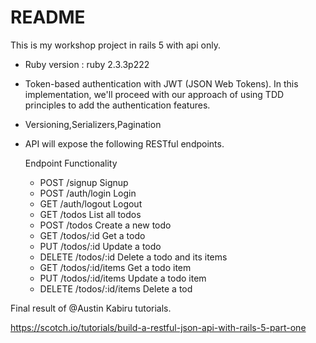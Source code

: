 # README

This is my workshop project in rails 5 with api only.


* Ruby version : ruby 2.3.3p222


* Token-based authentication with JWT (JSON Web Tokens). In this implementation, we'll proceed with our approach of using TDD principles to add the authentication features.

* Versioning,Serializers,Pagination

* API will expose the following RESTful endpoints.

  Endpoint	Functionality

    * POST /signup	Signup
    * POST /auth/login	Login
    * GET /auth/logout	Logout
    * GET /todos	List all todos
    * POST /todos	Create a new todo
    * GET /todos/:id	Get a todo
    * PUT /todos/:id	Update a todo
    * DELETE /todos/:id	Delete a todo and its items
    * GET /todos/:id/items	Get a todo item
    * PUT /todos/:id/items	Update a todo item
    * DELETE /todos/:id/items	Delete a tod


 Final result of @Austin Kabiru tutorials.

 https://scotch.io/tutorials/build-a-restful-json-api-with-rails-5-part-one
